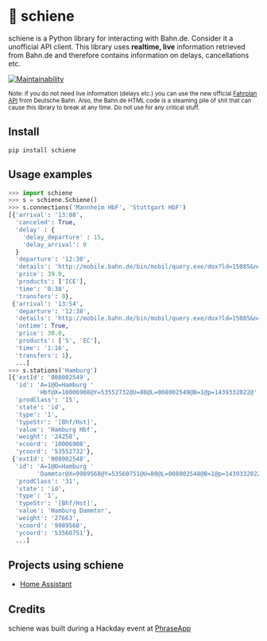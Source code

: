 # 🚆 schiene
schiene is a Python library for interacting with Bahn.de. Consider it a unofficial API client. This library uses **realtime,  live** information retrieved from Bahn.de and therefore contains information on delays, cancellations etc.

[![Maintainability](https://api.codeclimate.com/v1/badges/972771137462082930b9/maintainability)](https://codeclimate.com/github/kennell/schiene/maintainability)

<sub>Note: if you do not need live information (delays etc.) you can use the new official [Fahrplan API](http://data.deutschebahn.com/apis/fahrplan/) from Deutsche Bahn. Also, the Bahn.de HTML code is a steaming pile of shit that can cause this library to break at any time. Do not use for any critical stuff.</sub>

## Install

```
pip install schiene
```

## Usage examples
```python
>>> import schiene
>>> s = schiene.Schiene()
>>> s.connections('Mannheim HbF', 'Stuttgart HbF')
[{'arrival': '13:08',
  'canceled': True,
  'delay' : {
    'delay_departure' : 15,
    'delay_arrival': 0
  }
  'departure': '12:30',
  'details': 'http://mobile.bahn.de/bin/mobil/query.exe/dox?ld=15085&n=1&i=or.0179785.1439546366&rt=1&use_realtime_filter=1&co=C0-1&vca&HWAI=CONNECTION$C0-1!details=opened!&',
  'price': 39.0,
  'products': ['ICE'],
  'time': '0:38',
  'transfers': 0},
 {'arrival': '13:54',
  'departure': '12:38',
  'details': 'http://mobile.bahn.de/bin/mobil/query.exe/dox?ld=15085&n=1&i=or.0179785.1439546366&rt=1&use_realtime_filter=1&co=C0-2&vca&HWAI=CONNECTION$C0-2!details=opened!&',
  'ontime': True,
  'price': 30.0,
  'products': ['S', 'EC'],
  'time': '1:16',
  'transfers': 1},
  ...]
>>> s.stations('Hamburg')
[{'extId': '008002549',
  'id': 'A=1@O=Hamburg '
        'Hbf@X=10006908@Y=53552732@U=80@L=008002549@B=1@p=1439332022@',
  'prodClass': '15',
  'state': 'id',
  'type': '1',
  'typeStr': '[Bhf/Hst]',
  'value': 'Hamburg Hbf',
  'weight': '24258',
  'xcoord': '10006908',
  'ycoord': '53552732'},
 {'extId': '008002548',
  'id': 'A=1@O=Hamburg '
        'Dammtor@X=9989568@Y=53560751@U=80@L=008002548@B=1@p=1439332022@',
  'prodClass': '31',
  'state': 'id',
  'type': '1',
  'typeStr': '[Bhf/Hst]',
  'value': 'Hamburg Dammtor',
  'weight': '27663',
  'xcoord': '9989568',
  'ycoord': '53560751'},
  ...]
```

## Projects using schiene

* [Home Assistant](https://github.com/home-assistant/home-assistant)

## Credits

schiene was built during a Hackday event at [PhraseApp](https://phraseapp.com)

